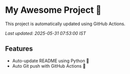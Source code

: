 # My Awesome Project 🚀

This project is automatically updated using GitHub Actions.

_Last updated: 2025-05-31 07:53:00 IST_

## Features
- Auto-update README using Python 🐍
- Auto Git push with GitHub Actions 🤖

